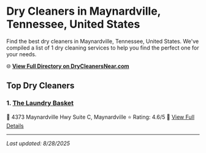# Dry Cleaners in Maynardville, Tennessee, United States

Find the best dry cleaners in Maynardville, Tennessee, United States. We've compiled a list of 1 dry cleaning services to help you find the perfect one for your needs.

🌐 **[View Full Directory on DryCleanersNear.com](https://drycleanersnear.com/city/US/Tennessee/Maynardville)**

## Top Dry Cleaners

### 1. [The Laundry Basket](https://drycleanersnear.com/dryCleaner/686492ad19eecc1ffc8c69f9/the-laundry-basket)
📍 4373 Maynardville Hwy Suite C, Maynardville
⭐ Rating: 4.6/5
🔗 [View Full Details](https://drycleanersnear.com/dryCleaner/686492ad19eecc1ffc8c69f9/the-laundry-basket)


---

*Last updated: 8/28/2025*
